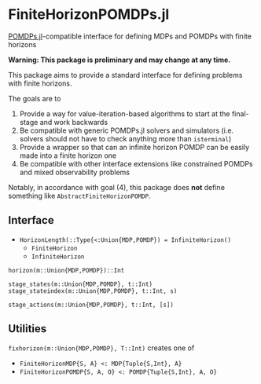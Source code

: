 # FiniteHorizonPOMDPs.jl
[POMDPs.jl](https://github.com/JuliaPOMDP/POMDPs.jl)-compatible interface for defining MDPs and POMDPs with finite horizons

**Warning: This package is preliminary and may change at any time.**

This package aims to provide a standard interface for defining problems with finite horizons.

The goals are to
1. Provide a way for value-iteration-based algorithms to start at the final-stage and work backwards
2. Be compatible with generic POMDPs.jl solvers and simulators (i.e. solvers should not have to check anything more than `isterminal`)
3. Provide a wrapper so that can an infinite horizon POMDP can be easily made into a finite horizon one
4. Be compatible with other interface extensions like constrained POMDPs and mixed observability problems

Notably, in accordance with goal (4), this package does **not** define something like `AbstractFiniteHorizonPOMDP`.

## Interface

- `HorizonLength(::Type{<:Union{MDP,POMDP}) = InfiniteHorizon()`
  - `FiniteHorizon`
  - `InfiniteHorizon`

`horizon(m::Union{MDP,POMDP})::Int`

`stage_states(m::Union{MDP,POMDP}, t::Int)`
`stage_stateindex(m::Union{MDP,POMDP}, t::Int, s)`

`stage_actions(m::Union{MDP,POMDP}, t::Int, [s])`

## Utilities

`fixhorizon(m::Union{MDP,POMDP}, T::Int)` creates one of
  - `FiniteHorizonMDP{S, A} <: MDP{Tuple{S,Int}, A}`
  - `FiniteHorizonPOMDP{S, A, O} <: POMDP{Tuple{S,Int}, A, O}`
